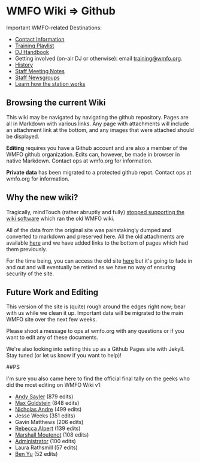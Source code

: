 WMFO Wiki => Github
===================
Important WMFO-related Destinations:
- [Contact Information](http://www.wmfo.org/?page_id=2)
- [Training Playlist](https://www.youtube.com/playlist?list=PLP5F7bT61v2tx_MKfE0UVFV1dXid4YE5M)
- [DJ Handbook](https://docs.google.com/document/d/1K4ZUeF1CYjk6BDiEqFmx1pf-geqkG0avD8ppCqqe6Ws/edit#heading=h.4xee883hy3v5)
- Getting involved (on-air DJ or otherwise): email training@wmfo.org.
- [History](https://github.com/WMFO/wiki/blob/master/About_WMFO/Station_History.md)
- [Staff Meeting Notes](https://legacy-wiki.wmfo.org/Staff_Info/Staff_Meetings)
- [Staff Newsgroups](https://github.com/wmfo/wiki/blob/master/Staff_Info/Staff_Newsgroups.md)
- [Learn how the station works](https://wiki.wmfo.org/ops-README)

## Browsing the current Wiki

This wiki may be navigated by navigating the github repository. Pages are all in Markdown with various links. Any page with attachments will include an attachment link at the bottom, and any images that were attached should be displayed.

**Editing** requires you have a Github account and are also a member of the WMFO github organization. Edits can, however, be made in browser in native Markdown. Contact ops at wmfo.org for information.

**Private data** has been migrated to a protected github repot. Contact ops at wmfo.org for information.

## Why the new wiki?

Tragically, mindTouch (rather abruptly and fully) [stopped supporting the wiki software](https://www.mindtouch.com/blog/2013/04/09/mindtouch-core-and-platform-this-is-the-end-beautiful-friend) which ran the old WMFO wiki.

All of the data from the original site was painstakingly dumped and converted to markdown and preserved here. All the old attachments are available [here](http://wiki-files.wmfo.org) and we have added links to the bottom of pages which had them previously.

For the time being, you can access the old site [here](https://legacy-wiki.wmfo.org) but it's going to fade in and out and will eventually be retired as we have no way of ensuring security of the site.

## Future Work and Editing

This version of the site is (quite) rough around the edges right now; bear with us while we clean it up. Important data will be migrated to the main WMFO site over the next few weeks.

Please shoot a message to ops at wmfo.org with any questions or if you want to edit any of these documents.

We're also looking into setting this up as a Github Pages site with Jekyll. Stay tuned (or let us know if you want to help)!

##PS

I'm sure you also came here to find the official final tally on the geeks who did the most editing on WMFO Wiki v1:

+ [Andy Sayler](https://github.com/asayler) (879 edits)
+ [Max Goldstein](https://github.com/mgold) (848 edits)
+ [Nicholas Andre](https://github.com/nickandre) (499 edits)
+ Jesse Weeks (351 edits)
+ Gavin Matthews (206 edits)
+ [Rebecca Alpert](https://github.com/rebeccaalpert) (139 edits)
+ [Marshall Moutenot](https://github.com/mmoutenot) (108 edits)
+ [Administrator](https://github.com/wmfo-ops) (100 edits)
+ Laura Rathsmill (57 edits)
+ [Ben Yu](https://github.com/byu146) (52 edits)
